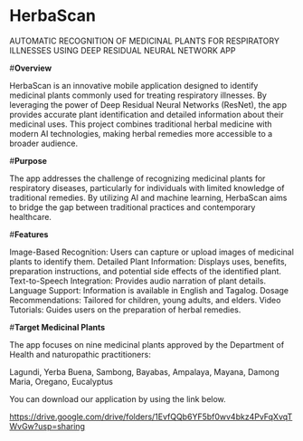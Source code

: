 # HerbaScan
AUTOMATIC RECOGNITION OF MEDICINAL PLANTS FOR RESPIRATORY ILLNESSES USING DEEP RESIDUAL NEURAL NETWORK APP


#**Overview**


HerbaScan is an innovative mobile application designed to identify medicinal plants commonly used for treating respiratory illnesses. By leveraging the power of Deep Residual Neural Networks (ResNet), the app provides accurate plant identification and detailed information about their medicinal uses. This project combines traditional herbal medicine with modern AI technologies, making herbal remedies more accessible to a broader audience.

#**Purpose**


The app addresses the challenge of recognizing medicinal plants for respiratory diseases, particularly for individuals with limited knowledge of traditional remedies. By utilizing AI and machine learning, HerbaScan aims to bridge the gap between traditional practices and contemporary healthcare.

#**Features**


Image-Based Recognition: Users can capture or upload images of medicinal plants to identify them.
Detailed Plant Information: Displays uses, benefits, preparation instructions, and potential side effects of the identified plant.
Text-to-Speech Integration: Provides audio narration of plant details.
Language Support: Information is available in English and Tagalog.
Dosage Recommendations: Tailored for children, young adults, and elders.
Video Tutorials: Guides users on the preparation of herbal remedies.




#**Target Medicinal Plants**

The app focuses on nine medicinal plants approved by the Department of Health and naturopathic practitioners:

Lagundi,
Yerba Buena,
Sambong,
Bayabas,
Ampalaya,
Mayana,
Damong Maria,
Oregano,
Eucalyptus



You can download our application by using the link below.

https://drive.google.com/drive/folders/1EvfQQb6YF5bf0wv4bkz4PvFqXvqTWvGw?usp=sharing
